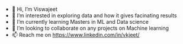 - 👋 Hi, I’m Viswajeet
- 👀 I’m interested in exploring data and how it gives facinating results
- 🌱 I’m currently learning Masters in ML and Data science
- 💞️ I’m looking to collaborate on any projects on Machine learning
- 📫 Reach me on https://www.linkedin.com/in/vkjeet/


<!---
vkjeet07/vkjeet07 is a ✨ special ✨ repository because its `README.md` (this file) appears on your GitHub profile.
You can click the Preview link to take a look at your changes.
--->
